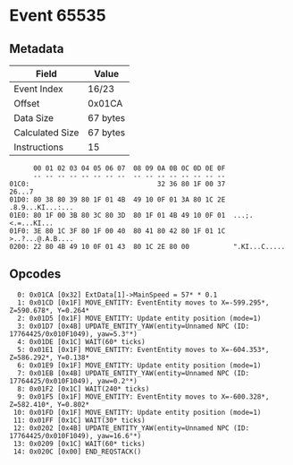# Event 65535

## Metadata

| Field           | Value    |
|-----------------|----------|
| Event Index     | 16/23    |
| Offset          | 0x01CA   |
| Data Size       | 67 bytes |
| Calculated Size | 67 bytes |
| Instructions    | 15       |

```
      00 01 02 03 04 05 06 07  08 09 0A 0B 0C 0D 0E 0F
      -- -- -- -- -- -- -- --  -- -- -- -- -- -- -- --
01C0:                                32 36 80 1F 00 37            26...7
01D0: 80 38 80 39 80 1F 01 4B  49 10 0F 01 3A 80 1C 2E  .8.9...KI...:...
01E0: 80 1F 00 3B 80 3C 80 3D  80 1F 01 4B 49 10 0F 01  ...;.<.=...KI...
01F0: 3E 80 1C 3F 80 1F 00 40  80 41 80 42 80 1F 01 1C  >..?...@.A.B....
0200: 22 80 4B 49 10 0F 01 43  80 1C 2E 80 00           ".KI...C.....   
```

## Opcodes

```
  0: 0x01CA [0x32] ExtData[1]->MainSpeed = 57* * 0.1
  1: 0x01CD [0x1F] MOVE_ENTITY: EventEntity moves to X=-599.295*, Z=590.678*, Y=0.264*
  2: 0x01D5 [0x1F] MOVE_ENTITY: Update entity position (mode=1)
  3: 0x01D7 [0x4B] UPDATE_ENTITY_YAW(entity=Unnamed NPC (ID: 17764425/0x010F1049), yaw=5.3°*)
  4: 0x01DE [0x1C] WAIT(60* ticks)
  5: 0x01E1 [0x1F] MOVE_ENTITY: EventEntity moves to X=-604.353*, Z=586.292*, Y=0.138*
  6: 0x01E9 [0x1F] MOVE_ENTITY: Update entity position (mode=1)
  7: 0x01EB [0x4B] UPDATE_ENTITY_YAW(entity=Unnamed NPC (ID: 17764425/0x010F1049), yaw=0.2°*)
  8: 0x01F2 [0x1C] WAIT(240* ticks)
  9: 0x01F5 [0x1F] MOVE_ENTITY: EventEntity moves to X=-600.328*, Z=582.410*, Y=0.802*
 10: 0x01FD [0x1F] MOVE_ENTITY: Update entity position (mode=1)
 11: 0x01FF [0x1C] WAIT(30* ticks)
 12: 0x0202 [0x4B] UPDATE_ENTITY_YAW(entity=Unnamed NPC (ID: 17764425/0x010F1049), yaw=16.6°*)
 13: 0x0209 [0x1C] WAIT(60* ticks)
 14: 0x020C [0x00] END_REQSTACK()
```

